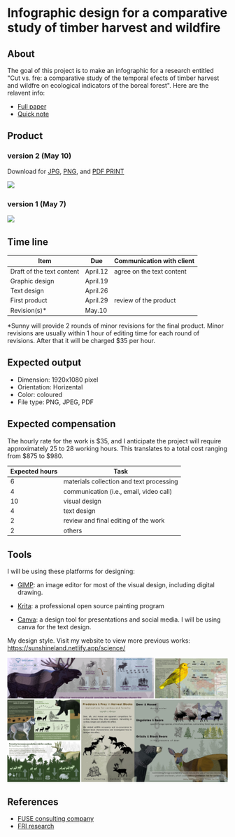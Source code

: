 # Infographic design for a comparative study of timber harvest and wildfire


## About

The goal of this project is to make an infographic for a research entitled "Cut vs. fre: a comparative study of the temporal efects of timber harvest and wildfre on ecological indicators
of the boreal forest". Here are the relavent info:

- [Full paper](./docs/full%20paper.pdf)
- [Quick note](./docs/quick%20note.pdf)


## Product

### version 2 (May 10)

Download for [JPG](./docs/infographic_fire_cut_Ian_v2.jpg), [PNG](./docs/infographic_fire_cut_Ian_v2.png), and [PDF PRINT](./docs/infographic_fire_cut_Ian_v2.pdf)

![](./docs/infographic_fire_cut_Ian_v2.png)

### version 1 (May 7)

![](./docs/infographic_fire_cut_Ian_v1.png)

## Time line

| Item | Due | Communication with client |
| ----------- | ------------- | ------ |
| Draft of the text content | April.12 | agree on the text content |
| Graphic design            | April.19 |   |
| Text design               | April.26 |   |
| First product             | April.29 | review of the product     |
| Revision(s)*              | May.10   |   | 

*Sunny will provide 2 rounds of minor revisions for the final product. Minor revisions are usually within 1 hour of editing time for each round of revisions. After that it will be charged $35 per hour.

## Expected output

- Dimension: 1920x1080 pixel
- Orientation: Horizental
- Color: coloured
- File type: PNG, JPEG, PDF

## Expected compensation

The hourly rate for the work is $35, and I anticipate the project will require approximately 25 to 28 working hours. This translates to a total cost ranging from $875 to $980.

| Expected hours | Task |
| --- | --- |
| 6 | materials collection and text processing |
| 4 | communication (i.e., email, video call) |
| 10 | visual design |
| 4 | text design |
| 2 | review and final editing of the work |
| 2 | others |


## Tools

I will be using these platforms for designing: 

- [GIMP](https://www.gimp.org/): an image editor for most of the visual design, including digital drawing.

- [Krita](https://krita.org/en/): a professional open source painting program

- [Canva](https://www.canva.com/): a design tool for presentations and social media. I will be using canva for the text design. 

My design style. Visit my website to view more previous works: https://sunshineland.netlify.app/science/

![](./docs/previous_works.png)



## References

- [FUSE consulting company](https://www.fuseconsulting.ca/infographics)
- [FRI research](https://friresearch.ca/search/?frisearchable_posts%5BhierarchicalMenu%5D%5Btaxonomies_hierarchical.publication_type.lvl0%5D%5B0%5D=Summaries%20and%20Communications&frisearchable_posts%5BhierarchicalMenu%5D%5Btaxonomies_hierarchical.publication_type.lvl0%5D%5B1%5D=Infographics)


